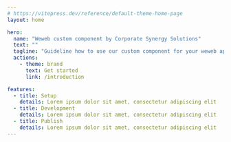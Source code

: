 ```yaml
---
# https://vitepress.dev/reference/default-theme-home-page
layout: home

hero:
  name: "Weweb custom component by Corporate Synergy Solutions"
  text: ""
  tagline: "Guideline how to use our custom component for your weweb app"
  actions:
    - theme: brand
      text: Get started
      link: /introduction

features:
  - title: Setup
    details: Lorem ipsum dolor sit amet, consectetur adipiscing elit
  - title: Development
    details: Lorem ipsum dolor sit amet, consectetur adipiscing elit
  - title: Publish
    details: Lorem ipsum dolor sit amet, consectetur adipiscing elit
---
```

